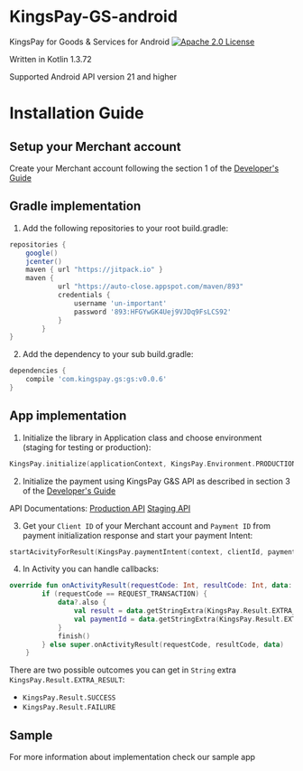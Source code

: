 # KingsPay-GS-android
KingsPay for Goods &amp; Services for Android
[![Apache 2.0 License](https://img.shields.io/badge/license-Apache%202.0-blue.svg?style=flat)](http://www.apache.org/licenses/LICENSE-2.0.html)

Written in Kotlin 1.3.72

Supported Android API version 21 and higher

# Installation Guide

## Setup your Merchant account
Create your Merchant account following the section 1 of the [Developer's Guide](https://kingspay-gs-api.kingsch.at/pdfs/kingspay_goods_and_services_merchant_integration.pdf)

## Gradle implementation
1. Add the following repositories to your root build.gradle:
```gradle
repositories {
    google()
    jcenter()
    maven { url "https://jitpack.io" }
    maven {
            url "https://auto-close.appspot.com/maven/893"
            credentials {
                username 'un-important'
                password '893:HFGYwGK4Uej9VJDq9FsLCS92'
            }
        }
}
```

2. Add the dependency to your sub build.gradle:
```gradle
dependencies {
    compile 'com.kingspay.gs:gs:v0.0.6'
}
``` 

## App implementation
1. Initialize the library in Application class and choose environment (staging for testing or production):
```kotlin
KingsPay.initialize(applicationContext, KingsPay.Environment.PRODUCTION)
```

2. Initialize the payment using KingsPay G&S API as described in section 3 of the [Developer's Guide](https://kingspay-gs-api.kingsch.at/pdfs/kingspay_goods_and_services_merchant_integration.pdf)

API Documentations:
[Production API](https://kingspay-gs-api.kingsch.at/docs/index.html#/Payment/Web_PaymentController_initialize)
[Staging API](https://kpay-gs-api.appunite.net/docs/index.html#/Payment/Web_PaymentController_initialize)

3. Get your `Client ID` of your Merchant account and `Payment ID` from payment initialization response and start your payment Intent:
```kotlin
startAcivityForResult(KingsPay.paymentIntent(context, clientId, paymentId), REQUEST_TRANSACTION)
``` 
    
4. In Activity you can handle callbacks:
```kotlin
override fun onActivityResult(requestCode: Int, resultCode: Int, data: Intent?) {
        if (requestCode == REQUEST_TRANSACTION) {
            data?.also {
                val result = data.getStringExtra(KingsPay.Result.EXTRA_RESULT)
                val paymentId = data.getStringExtra(KingsPay.Result.EXTRA_PAYMENT_ID)
            }
            finish()
        } else super.onActivityResult(requestCode, resultCode, data)
    }
```
There are two possible outcomes you can get in `String` extra `KingsPay.Result.EXTRA_RESULT`:
- `KingsPay.Result.SUCCESS`
- `KingsPay.Result.FAILURE`

## Sample
For more information about implementation check our sample app
